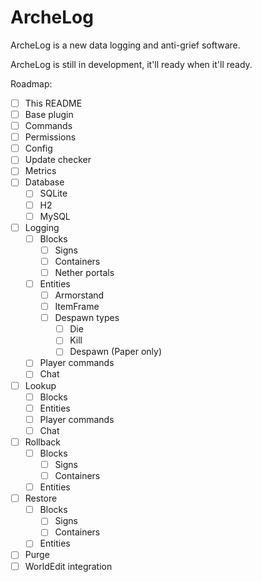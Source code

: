 # ArcheLog
ArcheLog is a new data logging and anti-grief software.

ArcheLog is still in development, it'll ready when it'll ready.

Roadmap:
- [ ] This README
- [ ] Base plugin
- [ ] Commands
- [ ] Permissions
- [ ] Config
- [ ] Update checker
- [ ] Metrics
- [ ] Database
  - [ ] SQLite
  - [ ] H2
  - [ ] MySQL
- [ ] Logging
  - [ ] Blocks
    - [ ] Signs
    - [ ] Containers
    - [ ] Nether portals
  - [ ] Entities
    - [ ] Armorstand
    - [ ] ItemFrame
    - [ ] Despawn types
      - [ ] Die
      - [ ] Kill
      - [ ] Despawn (Paper only)
  - [ ] Player commands
  - [ ] Chat
- [ ] Lookup
  - [ ] Blocks
  - [ ] Entities
  - [ ] Player commands
  - [ ] Chat
- [ ] Rollback
  - [ ] Blocks
    - [ ] Signs
    - [ ] Containers
  - [ ] Entities
- [ ] Restore
  - [ ] Blocks
    - [ ] Signs
    - [ ] Containers
  - [ ] Entities
- [ ] Purge
- [ ] WorldEdit integration
